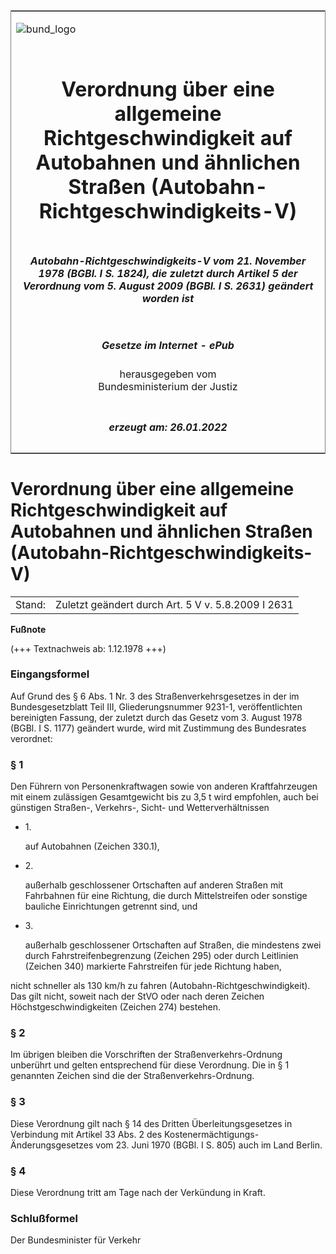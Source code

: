 <span id="DECKBLATT.html"></span>

<table border="0" frame="border" width="100%">

<tr valign="top">

<td align="left">

![bund\_logo](BfJ_2021_Web_de_de.gif)

</td>

<td align="right">

 

</td>

</tr>

<tr align="center" valign="middle">

<td colspan="2">

# Verordnung über eine allgemeine Richtgeschwindigkeit auf Autobahnen und ähnlichen Straßen (Autobahn-Richtgeschwindigkeits-V)

</td>

</tr>

<tr align="center" valign="middle">

<td colspan="2">

##### Autobahn-Richtgeschwindigkeits-V vom 21. November 1978 (BGBl. I S. 1824), die zuletzt durch Artikel 5 der Verordnung vom 5. August 2009 (BGBl. I S. 2631) geändert worden ist

</td>

</tr>

<tr align="center" valign="middle">

<td colspan="2">

  
  

##### Gesetze im Internet - ePub  
  
herausgegeben vom  
Bundesministerium der Justiz

</td>

</tr>

<tr align="center" valign="bottom">

<td colspan="2">

  
  

##### erzeugt am: 26.01.2022

</td>

</tr>

</table>

<span id="BJNR018240978.html"></span>

# Verordnung über eine allgemeine Richtgeschwindigkeit auf Autobahnen und ähnlichen Straßen (Autobahn-Richtgeschwindigkeits-V)

<div>

<div class="jnhtml">

|        |                                                    |
| ------ | -------------------------------------------------- |
| Stand: | Zuletzt geändert durch Art. 5 V v. 5.8.2009 I 2631 |

</div>

</div>

<div>

  
**Fußnote**

<div class="jnhtml">

<div>

<div class="jurAbsatz">

(+++ Textnachweis ab: 1.12.1978 +++)

</div>

</div>

</div>

</div>

<span id="BJNR018240978BJNE000100307.html"></span>

### Eingangsformel  

<div>

<div class="jnhtml">

<div>

<div class="jurAbsatz">

Auf Grund des § 6 Abs. 1 Nr. 3 des Straßenverkehrsgesetzes in der im
Bundesgesetzblatt Teil III, Gliederungsnummer 9231-1, veröffentlichten
bereinigten Fassung, der zuletzt durch das Gesetz vom 3. August 1978
(BGBl. I S. 1177) geändert wurde, wird mit Zustimmung des Bundesrates
verordnet:

</div>

</div>

</div>

</div>

<span id="BJNR018240978BJNE000203308.html"></span>

### § 1  

<div>

<div class="jnhtml">

<div>

<div class="jurAbsatz">

Den Führern von Personenkraftwagen sowie von anderen Kraftfahrzeugen mit
einem zulässigen Gesamtgewicht bis zu 3,5 t wird empfohlen, auch bei
günstigen Straßen-, Verkehrs-, Sicht- und Wetterverhältnissen

  - 1\.
    
    <div style="">
    
    auf Autobahnen (Zeichen 330.1),
    
    </div>

  - 2\.
    
    <div style="">
    
    außerhalb geschlossener Ortschaften auf anderen Straßen mit
    Fahrbahnen für eine Richtung, die durch Mittelstreifen oder sonstige
    bauliche Einrichtungen getrennt sind, und
    
    </div>

  - 3\.
    
    <div style="">
    
    außerhalb geschlossener Ortschaften auf Straßen, die mindestens zwei
    durch Fahrstreifenbegrenzung (Zeichen 295) oder durch Leitlinien
    (Zeichen 340) markierte Fahrstreifen für jede Richtung haben,
    
    </div>

nicht schneller als 130 km/h zu fahren (Autobahn-Richtgeschwindigkeit).
Das gilt nicht, soweit nach der StVO oder nach deren Zeichen
Höchstgeschwindigkeiten (Zeichen 274) bestehen.

</div>

</div>

</div>

</div>

<span id="BJNR018240978BJNE000300307.html"></span>

### § 2  

<div>

<div class="jnhtml">

<div>

<div class="jurAbsatz">

Im übrigen bleiben die Vorschriften der Straßenverkehrs-Ordnung
unberührt und gelten entsprechend für diese Verordnung. Die in § 1
genannten Zeichen sind die der Straßenverkehrs-Ordnung.

</div>

</div>

</div>

</div>

<span id="BJNR018240978BJNE000400307.html"></span>

### § 3  

<div>

<div class="jnhtml">

<div>

<div class="jurAbsatz">

Diese Verordnung gilt nach § 14 des Dritten Überleitungsgesetzes in
Verbindung mit Artikel 33 Abs. 2 des
Kostenermächtigungs-Änderungsgesetzes vom 23. Juni 1970 (BGBl. I S.
805) auch im Land Berlin.

</div>

</div>

</div>

</div>

<span id="BJNR018240978BJNE000500307.html"></span>

### § 4  

<div>

<div class="jnhtml">

<div>

<div class="jurAbsatz">

Diese Verordnung tritt am Tage nach der Verkündung in Kraft.

</div>

</div>

</div>

</div>

<span id="BJNR018240978BJNE000600307.html"></span>

### Schlußformel  

<div>

<div class="jnhtml">

<div>

<div class="jurAbsatz">

<span class="SP">Der Bundesminister für Verkehr</span>

</div>

</div>

</div>

</div>
